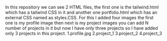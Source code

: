 In this repository we can see 2 HTML files, the first one is the tailwind.html which has a tailwind CSS in it and another one portfolio.html which has an external CSS named as styles.CSS.
For this I added four images the first one is my profile image then next is my project images you can add N number of projects in it but now I have only three projects so I have added only 3 projects in this project.
1.profile.jpg
2.project_1
3.project_2
4.project_3
